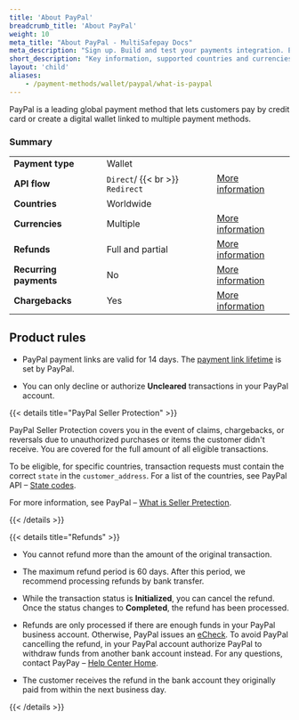 ```yaml
---
title: 'About PayPal'
breadcrumb_title: 'About PayPal'
weight: 10
meta_title: "About PayPal - MultiSafepay Docs"
meta_description: "Sign up. Build and test your payments integration. Explore our products and services. Use our API Reference, SDKs, and wrappers. Get support."
short_description: "Key information, supported countries and currencies, product rules"
layout: 'child'
aliases:
    - /payment-methods/wallet/paypal/what-is-paypal
---
```


PayPal is a leading global payment method that lets customers pay by credit card or create a digital wallet linked to multiple payment methods.

### Summary

|   |   |   |
|---|---|---|
| **Payment type**   | Wallet  | |
| **API flow**  | `Direct`/ {{< br >}} `Redirect`| [More information](/developer/api/difference-between-direct-and-redirect) |
| **Countries**  | Worldwide  | |
| **Currencies**  | Multiple | [More information](https://developer.paypal.com/docs/payouts/reference/country-and-currency-codes/) | 
| **Refunds**  | Full and partial  | [More information](/payments/methods/wallet/paypal/user-guide/processing-refunds/) | 
| **Recurring payments**  | No | [More information](/payments/features/recurring-payments/)  |
| **Chargebacks**  | Yes | [More information](/faq/chargebacks)  |

## Product rules

- PayPal payment links are valid for 14 days. The [payment link lifetime](/developer/api/adjusting-payment-link-lifetimes/) is set by PayPal.

- You can only decline or authorize **Uncleared** transactions in your PayPal account.

{{< details title="PayPal Seller Protection" >}}

PayPal Seller Protection covers you in the event of claims, chargebacks, or reversals due to unauthorized purchases or items the customer didn't receive. You are covered for the full amount of all eligible transactions.

To be eligible, for specific countries, transaction requests must contain the correct `state` in the `customer_address`. For a list of the countries, see PayPal API – [State codes](https://developer.paypal.com/docs/nvp-soap-api/state-codes).

For more information, see PayPal – [What is Seller Pretection](https://www.paypal.com/cs/smarthelp/article/what-is-the-seller-protection-policy-and-what-items-aren%E2%80%99t-covered-faq1156). 

{{< /details >}}

{{< details title="Refunds" >}}

- You cannot refund more than the amount of the original transaction.

- The maximum refund period is 60 days. After this period, we recommend processing refunds by bank transfer.

- While the transaction status is **Initialized**, you can cancel the refund. Once the status changes to **Completed**, the refund has been processed. 

- Refunds are only processed if there are enough funds in your PayPal business account. Otherwise, PayPal issues an [eCheck](https://www.paypal.com/us/smarthelp/article/what-is-an-echeck-faq1082). To avoid PayPal cancelling the refund, in your PayPal account authorize PayPal to withdraw funds from another bank account instead. For any questions, contact PayPay – [Help Center Home](https://www.paypal.com/us/smarthelp/home).

- The customer receives the refund in the bank account they originally paid from within the next business day.

{{< /details >}}
